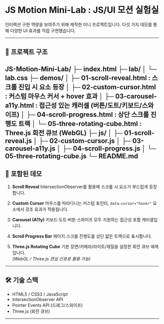 # JS Motion Mini-Lab : JS/UI 모션 실험실

인터랙션 구현 역량을 보여주기 위해 제작한 미니 프로젝트입니다.
다섯 가지 데모를 통해 다양한 UI 효과를 직접 구현했습니다.

---

## 📂 프로젝트 구조

JS-Motion-Mini-Lab/
├─ index.html
├─ lab/
│  └─ lab.css
├─ demos/
│  ├─ 01-scroll-reveal.html : 스크롤 진입 시 요소 등장
│  ├─ 02-custom-cursor.html : 커스텀 마우스 커서 + hover 효과
│  ├─ 03-carousel-a11y.html : 접근성 있는 캐러셀 (버튼/도트/키보드/스와이프)
│  ├─ 04-scroll-progress.html : 상단 스크롤 진행도 트랙
│  └─ 05-three-rotating-cube.html : Three.js 회전 큐브 (WebGL)
├─ js/
│  ├─ 01-scroll-reveal.js
│  ├─ 02-custom-cursor.js
│  ├─ 03-carousel-a11y.js
│  ├─ 04-scroll-progress.js
│  └─ 05-three-rotating-cube.js
└─ README.md
---

## 🧩 포함된 데모

1. **Scroll Reveal**
   IntersectionObserver를 활용해 스크롤 시 요소가 부드럽게 등장합니다.

2. **Custom Cursor**
   마우스를 따라다니는 커스텀 포인터, `data-cursor="hover"` 요소에서 강조 효과가 적용됩니다.

3. **Carousel (A11y)**
   키보드·도트·버튼·스와이프 모두 지원하는 접근성 포함 캐러셀입니다.

4. **Scroll Progress Bar**
   페이지 스크롤 진행도를 상단 얇은 트랙으로 표시합니다.

5. **Three.js Rotating Cube**
   기본 장면/카메라/라이트/재질을 설정한 회전 큐브 예제입니다.  
   *(WebGL / Three.js 관심 신호로 활용 가능)*

---

## 🛠️ 기술 스택
- HTML5 / CSS3 / JavaScript
- IntersectionObserver API
- Pointer Events API (드래그/스와이프)
- Three.js (회전 큐브)

---
